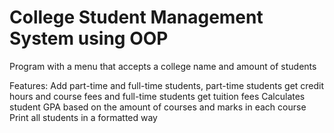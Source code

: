# College Student Management System using OOP

Program with a menu that accepts a college name and amount of students

Features: 
Add part-time and full-time students, part-time students get credit hours and course fees and full-time students get tuition fees
Calculates student GPA based on the amount of courses and marks in each course
Print all students in a formatted way
